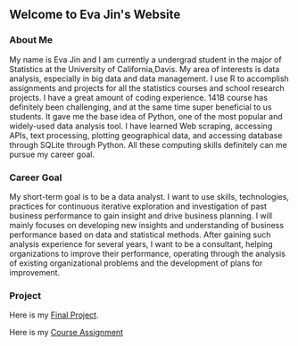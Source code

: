 ## Welcome to Eva Jin's Website

### About Me

My name is Eva Jin and I am currently a undergrad student in the major of Statistics at the University of California,Davis. My area of interests is data analysis, especially in big data and data management. I use R to accomplish assignments and projects for all the statistics courses and school research projects. I have a great amount of coding experience. 141B course has definitely been challenging, and at the same time super beneficial to us students. It gave me the base idea of Python,  one of the most popular and widely-used data analysis tool. I have learned Web scraping, accessing APIs, text processing, plotting geographical data, and accessing database through SQLite through Python. All these computing skills definitely can me pursue my career goal.

### Career Goal 

My short-term goal is to be a data analyst. I want to use skills, technologies, practices for continuous iterative exploration and investigation of past business performance to gain insight and drive business planning. I will mainly focuses on developing new insights and understanding of business performance based on data and statistical methods. After gaining such analysis experience for several years, I want to be a consultant, helping organizations to improve their performance, operating through the analysis of existing organizational problems and the development of plans for improvement.

### Project

Here is my [Final Project](https://github.com/ChrisJZK/STA-141B-Final-Project/blob/master/STA%20141B%20Final%20Project.ipynb).

Here is my [Course Assignment](https://github.com/evayhj/141B-Course-Assignment/blob/master/assignment6.ipynb)
